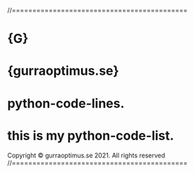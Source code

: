   //===========================================
# {G}
# {gurraoptimus.se}
# python-code-lines.
# this is my python-code-list. 
 Copyright © gurraoptimus.se 2021. All rights reserved
 //===========================================
